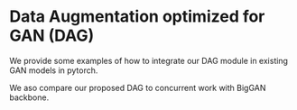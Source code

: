 # Data Augmentation optimized for GAN (DAG)

We provide some examples of how to integrate our DAG module in existing GAN models in pytorch.

We aso compare our proposed DAG to concurrent work with BigGAN backbone. 



